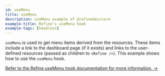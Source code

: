 ```yaml
---
id: useMenu
title: useMenu
description: useMenu example of @refinedev/core
example-title: Refine's useMenu hook
example-tags: [headless]
---
```


`useMenu` is used to get menu items derived from the resources. These items include a link to the dashboard page (if it exists) and links to the user-defined resources (passed as children to `<Refine />`). This example shows how to use the `useMenu` hook.

[Refer to the Refine useMenu hook documentation for more information. →](/docs/core/hooks/utilities/use-menu)

<CodeSandboxExample path="core-use-menu" />
